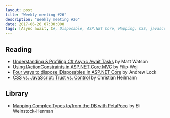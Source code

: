 ```yaml
---
layout: post
title: "Weekly meeting #26"
description: "Weekly meeting #26"
date: 2017-06-26 07:30:000
tags: [Async await, C#, Disposable, ASP.NET Core, Mapping, CSS, javascript]
--- 
```

 
## Reading

* [Understanding & Profiling C# Async Await Tasks](https://stackify.com/csharp-async-await-task-performance/) by Matt Watson
* [Using IActionConstraints in ASP.NET Core MVC](https://www.strathweb.com/2017/06/using-iactionconstraints-in-asp-net-core-mvc/) by Filip Woj
* [Four ways to dispose IDisposables in ASP.NET Core](https://andrewlock.net/four-ways-to-dispose-idisposables-in-asp-net-core/) by Andrew Lock
* [CSS vs. JavaScript: Trust vs. Control](https://christianheilmann.com/2017/06/21/css-vs-javascript-trust-vs-control/) by Christian Heilmann

## Library

* [Mapping Complex Types to/from the DB with PetaPoco](http://blogs.lessthandot.com/index.php/desktopdev/mstech/csharp/mapping-complex-types-tofrom-the-db-with-petapoco/) by Eli Weinstock-Herman